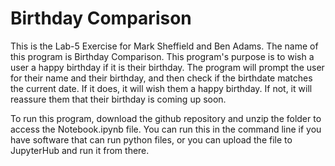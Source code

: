 # <h1>Birthday Comparison</h1>

This is the Lab-5 Exercise for Mark Sheffield and Ben Adams. The name of this program is Birthday Comparison. This program's purpose is to wish a user a happy birthday if it is their birthday. The program will prompt the user for their name and their birthday, and then check if the birthdate matches the current date. If it does, it will wish them a happy birthday. If not, it will reassure them that their birthday is coming up soon.

To run this program, download the github repository and unzip the folder to access the Notebook.ipynb file. You can run this in the command line if you have software that can run python files, or you can upload the file to JupyterHub and run it from there.

